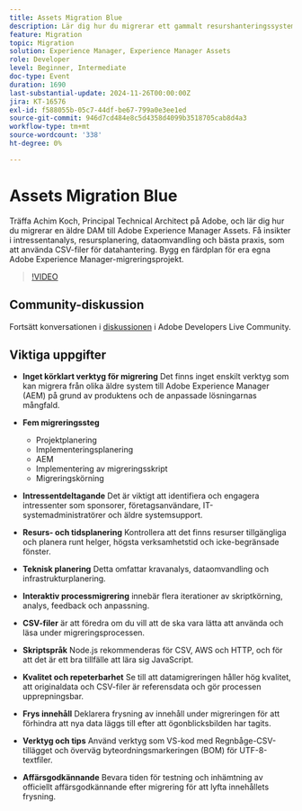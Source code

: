 ```yaml
---
title: Assets Migration Blue
description: Lär dig hur du migrerar ett gammalt resurshanteringssystem till Adobe Experience Manager Assets med insikter från Achim Koch, som omfattar intressentanalys, resursplanering, dataomvandling och metodtips som att använda CSV-filer för datahantering.
feature: Migration
topic: Migration
solution: Experience Manager, Experience Manager Assets
role: Developer
level: Beginner, Intermediate
doc-type: Event
duration: 1690
last-substantial-update: 2024-11-26T00:00:00Z
jira: KT-16576
exl-id: f588055b-05c7-44df-be67-799a0e3ee1ed
source-git-commit: 946d7cd484e8c5d4358d4099b3518705cab8d4a3
workflow-type: tm+mt
source-wordcount: '338'
ht-degree: 0%

---
```


# Assets Migration Blue

Träffa Achim Koch, Principal Technical Architect på Adobe, och lär dig hur du migrerar en äldre DAM till Adobe Experience Manager Assets. Få insikter i intressentanalys, resursplanering, dataomvandling och bästa praxis, som att använda CSV-filer för datahantering. Bygg en färdplan för era egna Adobe Experience Manager-migreringsprojekt.

>[!VIDEO](https://video.tv.adobe.com/v/3440403/?learn=on&enablevpops)

## Community-diskussion

Fortsätt konversationen i [diskussionen](https://adobe.ly/4hKHpnF) i Adobe Developers Live Community.

## Viktiga uppgifter

* **Inget körklart verktyg för migrering** Det finns inget enskilt verktyg som kan migrera från olika äldre system till Adobe Experience Manager (AEM) på grund av produktens och de anpassade lösningarnas mångfald.

* **Fem migreringssteg**

   * Projektplanering
   * Implementeringsplanering
   * AEM
   * Implementering av migreringsskript
   * Migreringskörning

* **Intressentdeltagande** Det är viktigt att identifiera och engagera intressenter som sponsorer, företagsanvändare, IT-systemadministratörer och äldre systemsupport.

* **Resurs- och tidsplanering** Kontrollera att det finns resurser tillgängliga och planera runt helger, högsta verksamhetstid och icke-begränsade fönster.

* **Teknisk planering** Detta omfattar kravanalys, dataomvandling och infrastrukturplanering.

* **Interaktiv processmigrering** innebär flera iterationer av skriptkörning, analys, feedback och anpassning.

* **CSV-filer** är att föredra om du vill att de ska vara lätta att använda och läsa under migreringsprocessen.

* **Skriptspråk** Node.js rekommenderas för CSV, AWS och HTTP, och för att det är ett bra tillfälle att lära sig JavaScript.

* **Kvalitet och repeterbarhet** Se till att datamigreringen håller hög kvalitet, att originaldata och CSV-filer är referensdata och gör processen upprepningsbar.

* **Frys innehåll** Deklarera frysning av innehåll under migreringen för att förhindra att nya data läggs till efter att ögonblicksbilden har tagits.

* **Verktyg och tips** Använd verktyg som VS-kod med Regnbåge-CSV-tillägget och överväg byteordningsmarkeringen (BOM) för UTF-8-textfiler.

* **Affärsgodkännande** Bevara tiden för testning och inhämtning av officiellt affärsgodkännande efter migrering för att lyfta innehållets frysning.
